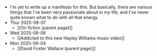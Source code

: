 - I'm yet to write up a manifesto for this. But basically, there are various things that I've been very passionate about in my life, and I've never quite known what to *do* with all that energy
- Thur 2025-08-07
	- [[On fiction (parent page)]]
- Wed 2025-08-06
	- [[Addicted to this new Hayley Williams music video]]
- Mon 2025-08-04
	- [[David Foster Wallace (parent page)]]